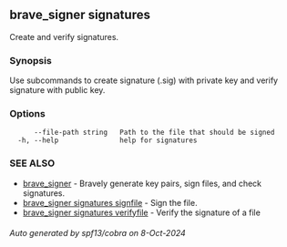 ## brave_signer signatures

Create and verify signatures.

### Synopsis

Use subcommands to create signature (.sig) with private key and verify signature with public key.

### Options

```
      --file-path string   Path to the file that should be signed
  -h, --help               help for signatures
```

### SEE ALSO

* [brave_signer](brave_signer.md)	 - Bravely generate key pairs, sign files, and check signatures.
* [brave_signer signatures signfile](brave_signer_signatures_signfile.md)	 - Sign the file.
* [brave_signer signatures verifyfile](brave_signer_signatures_verifyfile.md)	 - Verify the signature of a file

###### Auto generated by spf13/cobra on 8-Oct-2024

